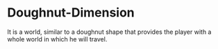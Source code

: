 # Doughnut-Dimension
It is a world, similar to a doughnut shape that provides the player with a whole world in which he will travel.
